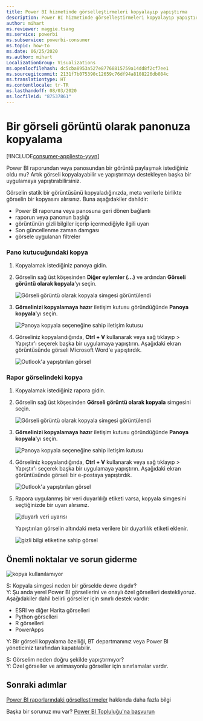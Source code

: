 ```yaml
---
title: Power BI hizmetinde görselleştirmeleri kopyalayıp yapıştırma
description: Power BI hizmetinde görselleştirmeleri kopyalayıp yapıştırma
author: mihart
ms.reviewer: maggie.tsang
ms.service: powerbi
ms.subservice: powerbi-consumer
ms.topic: how-to
ms.date: 06/25/2020
ms.author: mihart
LocalizationGroup: Visualizations
ms.openlocfilehash: dc5cba8953a527e87768815759a14dd8f2cf7ee1
ms.sourcegitcommit: 2131f7b075390c12659c76df94a8108226db084c
ms.translationtype: HT
ms.contentlocale: tr-TR
ms.lasthandoff: 08/03/2020
ms.locfileid: "87537861"
---
```

# <a name="copy-a-visual-as-an-image-to-your-clipboard"></a>Bir görseli görüntü olarak panonuza kopyalama

[!INCLUDE[consumer-appliesto-yyyn](../includes/consumer-appliesto-yyyn.md)]

Power BI raporundan veya panosundan bir görüntü paylaşmak istediğiniz oldu mu? Artık görseli kopyalayabilir ve yapıştırmayı destekleyen başka bir uygulamaya yapıştırabilirsiniz. 

Görselin statik bir görüntüsünü kopyaladığınızda, meta verilerle birlikte görselin bir kopyasını alırsınız. Buna aşağıdakiler dahildir:
* Power BI raporuna veya panosuna geri dönen bağlantı
* raporun veya panonun başlığı
* görüntünün gizli bilgiler içerip içermediğiyle ilgili uyarı
* Son güncellenme zaman damgası
* görsele uygulanan filtreler

### <a name="copy-from-a-dashboard-tile"></a>Pano kutucuğundaki kopya

1. Kopyalamak istediğiniz panoya gidin.

2. Görselin sağ üst köşesinden **Diğer eylemler (...)** ve ardından **Görseli görüntü olarak kopyala**’yı seçin. 

    ![Görseli görüntü olarak kopyala simgesi görüntülendi](media/end-user-copy-paste/power-bi-copy-dashboard.png)

3. **Görselinizi kopyalamaya hazır** iletişim kutusu göründüğünde **Panoya kopyala**'yı seçin.

    ![Panoya kopyala seçeneğine sahip iletişim kutusu](media//end-user-copy-paste/power-bi-copied.png)

4. Görseliniz kopyalandığında, **Ctrl + V** kullanarak veya sağ tıklayıp > Yapıştır’ı seçerek başka bir uygulamaya yapıştırın. Aşağıdaki ekran görüntüsünde görseli Microsoft Word'e yapıştırdık. 

    ![Outlook'a yapıştırılan görsel](media//end-user-copy-paste/power-bi-paste-word.png)

### <a name="copy-from-a-report-visual"></a>Rapor görselindeki kopya 

1. Kopyalamak istediğiniz rapora gidin.

2. Görselin sağ üst köşesinden **Görseli görüntü olarak kopyala** simgesini seçin. 

    ![Görseli görüntü olarak kopyala simgesi görüntülendi](media/end-user-copy-paste/power-bi-copy-icon.png)

3. **Görselinizi kopyalamaya hazır** iletişim kutusu göründüğünde **Panoya kopyala**'yı seçin.

    ![Panoya kopyala seçeneğine sahip iletişim kutusu](media//end-user-copy-paste/power-bi-copied.png)


4. Görseliniz kopyalandığında, **Ctrl + V** kullanarak veya sağ tıklayıp > Yapıştır’ı seçerek başka bir uygulamaya yapıştırın. Aşağıdaki ekran görüntüsünde görseli bir e-postaya yapıştırdık.

    ![Outlook'a yapıştırılan görsel](media//end-user-copy-paste/power-bi-copy-email.png)

5. Rapora uygulanmış bir veri duyarlılığı etiketi varsa, kopyala simgesini seçtiğinizde bir uyarı alırsınız.  

    ![duyarlı veri uyarısı](media//end-user-copy-paste/power-bi-sensitive.png)

    Yapıştırılan görselin altındaki meta verilere bir duyarlılık etiketi eklenir. 

    ![gizli bilgi etiketine sahip görsel](media//end-user-copy-paste/power-bi-confidential.png)



## <a name="considerations-and-troubleshooting"></a>Önemli noktalar ve sorun giderme

   ![kopya kullanılamıyor](media//end-user-copy-paste/power-bi-copy-grey.png)


S: Kopyala simgesi neden bir görselde devre dışıdır?    
Y: Şu anda yerel Power BI görsellerini ve onaylı özel görselleri destekliyoruz. Aşağıdakiler dahil belirli görseller için sınırlı destek vardır: 
- ESRI ve diğer Harita görselleri 
- Python görselleri 
- R görselleri 
- PowerApps    

Y: Bir görseli kopyalama özelliği, BT departmanınız veya Power BI yöneticiniz tarafından kapatılabilir.


S: Görselim neden doğru şekilde yapıştırmıyor?    
Y: Özel görseller ve animasyonlu görseller için sınırlamalar vardır. 



## <a name="next-steps"></a>Sonraki adımlar
[Power BI raporlarındaki görselleştirmeler](end-user-visual-type.md) hakkında daha fazla bilgi

Başka bir sorunuz mu var? [Power BI Topluluğu'na başvurun](https://community.powerbi.com/)

